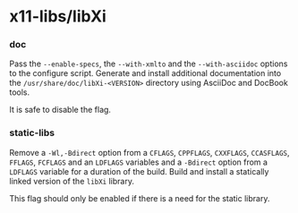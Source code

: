 # x11-libs/libXi

### doc
Pass the `--enable-specs`, the `--with-xmlto` and the `--with-asciidoc` options to the configure script. Generate and install additional documentation into the `/usr/share/doc/libXi-<VERSION>` directory using AsciiDoc and DocBook tools.

It is safe to disable the flag.

### static-libs
Remove a `-Wl,-Bdirect` option from a `CFLAGS`, `CPPFLAGS`, `CXXFLAGS`, `CCASFLAGS`, `FFLAGS`, `FCFLAGS` and an `LDFLAGS` variables and a `-Bdirect` option from a `LDFLAGS` variable for a duration of the build. Build and install a statically linked version of the `libXi` library.

This flag should only be enabled if there is a need for the static library.
